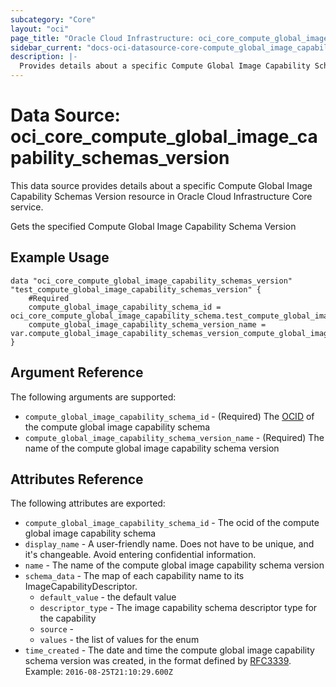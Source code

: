 ```yaml
---
subcategory: "Core"
layout: "oci"
page_title: "Oracle Cloud Infrastructure: oci_core_compute_global_image_capability_schemas_version"
sidebar_current: "docs-oci-datasource-core-compute_global_image_capability_schemas_version"
description: |-
  Provides details about a specific Compute Global Image Capability Schemas Version in Oracle Cloud Infrastructure Core service
---
```


# Data Source: oci_core_compute_global_image_capability_schemas_version
This data source provides details about a specific Compute Global Image Capability Schemas Version resource in Oracle Cloud Infrastructure Core service.

Gets the specified Compute Global Image Capability Schema Version

## Example Usage

```hcl
data "oci_core_compute_global_image_capability_schemas_version" "test_compute_global_image_capability_schemas_version" {
	#Required
	compute_global_image_capability_schema_id = oci_core_compute_global_image_capability_schema.test_compute_global_image_capability_schema.id
	compute_global_image_capability_schema_version_name = var.compute_global_image_capability_schemas_version_compute_global_image_capability_schema_version_name
}
```

## Argument Reference

The following arguments are supported:

* `compute_global_image_capability_schema_id` - (Required) The [OCID](https://docs.cloud.oracle.com/iaas/Content/General/Concepts/identifiers.htm) of the compute global image capability schema
* `compute_global_image_capability_schema_version_name` - (Required) The name of the compute global image capability schema version


## Attributes Reference

The following attributes are exported:

* `compute_global_image_capability_schema_id` - The ocid of the compute global image capability schema 
* `display_name` - A user-friendly name. Does not have to be unique, and it's changeable. Avoid entering confidential information. 
* `name` - The name of the compute global image capability schema version 
* `schema_data` - The map of each capability name to its ImageCapabilityDescriptor.
	* `default_value` - the default value
	* `descriptor_type` - The image capability schema descriptor type for the capability 
	* `source` - 
	* `values` - the list of values for the enum
* `time_created` - The date and time the compute global image capability schema version was created, in the format defined by [RFC3339](https://tools.ietf.org/html/rfc3339).  Example: `2016-08-25T21:10:29.600Z` 

